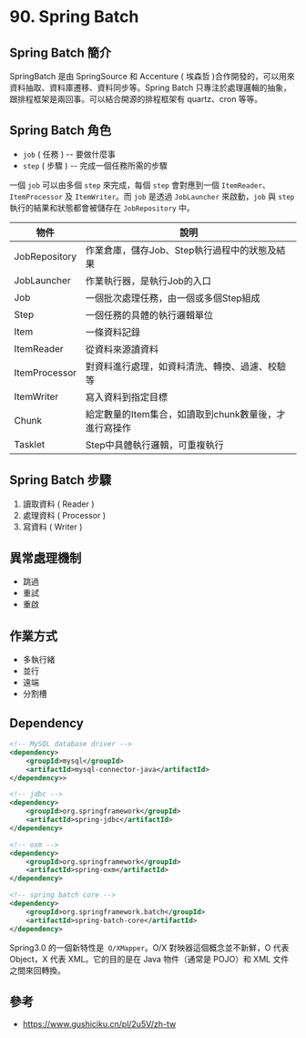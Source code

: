 # 90. Spring Batch

## Spring Batch 簡介
SpringBatch 是由 SpringSource 和 Accenture ( 埃森哲 )合作開發的，可以用來資料抽取、資料庫遷移、資料同步等。Spring Batch 只專注於處理邏輯的抽象，跟排程框架是兩回事。可以結合開源的排程框架有 quartz、cron 等等。

## Spring Batch 角色
* `job` ( 任務 ) -- 要做什麼事
* `step` ( 步驟 ) -- 完成一個任務所需的步驟

一個 `job` 可以由多個 `step` 來完成，每個 `step` 會對應到一個 `ItemReader`、`ItemProcessor` 及 `ItemWriter`。而 `job` 是透過 `JobLauncher` 來啟動，`job` 與 `step` 執行的結果和狀態都會被儲存在 `JobRepository` 中。

| 物件 | 說明 |
| --- | --- |
JobRepository | 作業倉庫，儲存Job、Step執行過程中的狀態及結果
JobLauncher | 作業執行器，是執行Job的入口
Job | 一個批次處理任務，由一個或多個Step組成
Step | 一個任務的具體的執行邏輯單位
Item | 一條資料記錄
ItemReader | 從資料來源讀資料
ItemProcessor | 對資料進行處理，如資料清洗、轉換、過濾、校驗等
ItemWriter | 	寫入資料到指定目標
Chunk | 給定數量的Item集合，如讀取到chunk數量後，才進行寫操作
Tasklet | Step中具體執行邏輯，可重複執行

## Spring Batch 步驟
1. 讀取資料 ( Reader )
2. 處理資料 ( Processor )
3. 寫資料 ( Writer )

## 異常處理機制
* 跳過
* 重試
* 重啟

## 作業方式
* 多執行緒
* 並行
* 遠端
* 分割槽

## Dependency 
```xml
<!-- MySQL database driver -->
<dependency>
    <groupId>mysql</groupId>
    <artifactId>mysql-connector-java</artifactId>
</dependency>>

<!-- jdbc -->
<dependency>
    <groupId>org.springframework</groupId>
    <artifactId>spring-jdbc</artifactId>
</dependency>

<!-- oxm -->
<dependency>
    <groupId>org.springframework</groupId>
    <artifactId>spring-oxm</artifactId>
</dependency>

<!-- spring batch core -->
<dependency>
    <groupId>org.springframework.batch</groupId>
    <artifactId>spring-batch-core</artifactId>
</dependency>
```
Spring3.0 的一個新特性是` O/XMapper`。O/X 對映器這個概念並不新鮮，O 代表 Object，X 代表 XML。它的目的是在 Java 物件（通常是 POJO）和 XML 文件之間來回轉換。

## 參考
* https://www.gushiciku.cn/pl/2u5V/zh-tw
